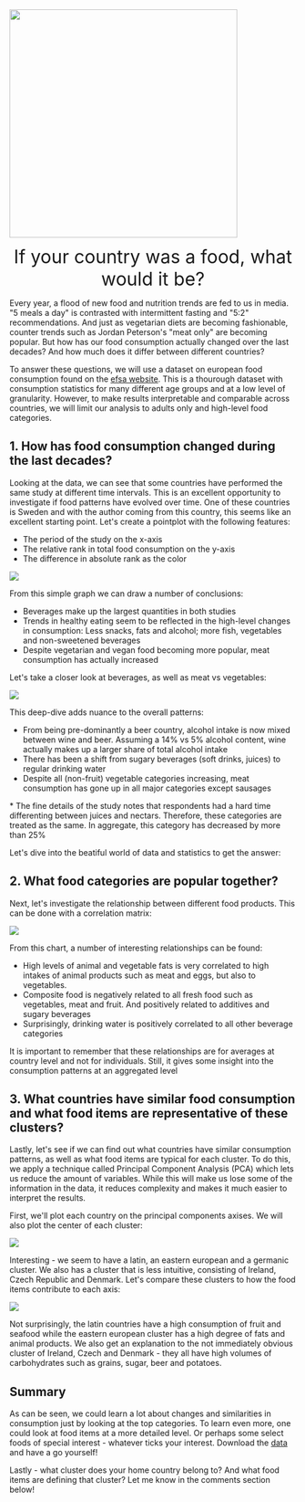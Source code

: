 
<img src="https://upload.wikimedia.org/wikipedia/commons/0/0b/Portr%C3%A4tt%2C_Rudolf_II_som_Vertumnus._Guiseppe_Arcimboldo_-_Skoklosters_slott_-_87582.jpg" width="400">

<font size="+3"><p style="text-align: center;">If your country was a food, what would it be?</p></font>

Every year, a flood of new food and nutrition trends are fed to us in media. "5 meals a day" is contrasted with intermittent fasting and "5:2" recommendations. And just as vegetarian diets are becoming fashionable, counter trends such as Jordan Peterson's "meat only" are becoming popular. But how has our food consumption actually changed over the last decades? And how much does it differ between different countries? 

To answer these questions, we will use a dataset on european food consumption found on the [efsa website](https://data.europa.eu/euodp/data/dataset/the-efsa-comprehensive-european-food-consumption-database/resource/0f73e423-b95a-408b-8e5b-a15de4fc97cf). This is a thourough dataset with consumption statistics for many different age groups and at a low level of granularity. However, to make results interpretable and comparable across countries, we will limit our analysis to adults only and high-level food categories.

## 1. How has food consumption changed during the last decades?

Looking at the data, we can see that some countries have performed the same study at different time intervals. This is an excellent opportunity to investigate if food patterns have evolved over time. One of these countries is Sweden and with the author coming from this country, this seems like an excellent starting point. Let's create a pointplot with the following features:

* The period of the study on the x-axis
* The relative rank in total food consumption on the y-axis
* The difference in absolute rank as the color

![](images/swe_lvl1.png)

From this simple graph we can draw a number of conclusions:

* Beverages make up the largest quantities in both studies
* Trends in healthy eating seem to be reflected in the high-level changes in consumption: Less snacks, fats and alcohol; more fish, vegetables and non-sweetened beverages
* Despite vegetarian and vegan food becoming more popular, meat consumption has actually increased

Let's take a closer look at beverages, as well as meat vs vegetables:

![](images/swe_lvl2.png)

This deep-dive adds nuance to the overall patterns:

* From being pre-dominantly a beer country, alcohol intake is now mixed between wine and beer. Assuming a 14% vs 5% alcohol content, wine actually makes up a larger share of total alcohol intake
* There has been a shift from sugary beverages (soft drinks, juices) to regular drinking water
* Despite all (non-fruit) vegetable categories increasing, meat consumption has gone up in all major categories except sausages

\* The fine details of the study notes that respondents had a hard time differenting between juices and nectars. Therefore, these categories are treated as the same. In aggregate, this category has decreased by more than 25% 

Let's dive into the beatiful world of data and statistics to get the answer:

## 2. What food categories are popular together?

Next, let's investigate the relationship between different food products. This can be done with a correlation matrix:

![](images/correlation.png)

From this chart, a number of interesting relationships can be found:

* High levels of animal and vegetable fats is very correlated to high intakes of animal products such as meat and eggs, but also to vegetables. 
* Composite food is negatively related to all fresh food such as vegetables, meat and fruit. And positively related to additives and sugary beverages
* Surprisingly, drinking water is positively correlated to all other beverage categories

It is important to remember that these relationships are for averages at country level and not for individuals. Still, it gives some insight into the consumption patterns at an aggregated level

## 3. What countries have similar food consumption and what food items are representative of these clusters?

Lastly, let's see if we can find out what countries have similar consumption patterns, as well as what food items are typical for each cluster. To do this, we apply a technique called Principal Component Analysis (PCA) which lets us reduce the amount of variables. While this will make us lose some of the information in the data, it reduces complexity and makes it much easier to interpret the results.

First, we'll plot each country on the principal components axises. We will also plot the center of each cluster:

![](images/scores2.png)

Interesting - we seem to have a latin, an eastern european and a germanic cluster. We also has a cluster that is less intuitive, consisting of Ireland, Czech Republic and Denmark. Let's compare these clusters to how the food items contribute to each axis:

![](images/loadings2.png)

Not surprisingly, the latin countries have a high consumption of fruit and seafood while the eastern european cluster has a high degree of fats and animal products. We also get an explanation to the not immediately obvious cluster of Ireland, Czech and Denmark - they all have high volumes of carbohydrates such as grains, sugar, beer and potatoes.

## Summary

As can be seen, we could learn a lot about changes and similarities in consumption just by looking at the top categories. To learn even more, one could look at food items at a more detailed level. Or perhaps some select foods of special interest - whatever ticks your interest. Download the [data](https://data.europa.eu/euodp/data/dataset/the-efsa-comprehensive-european-food-consumption-database/resource/0f73e423-b95a-408b-8e5b-a15de4fc97cf) and have a go yourself!

Lastly - what cluster does your home country belong to? And what food items are defining that cluster? Let me know in the comments section below!
